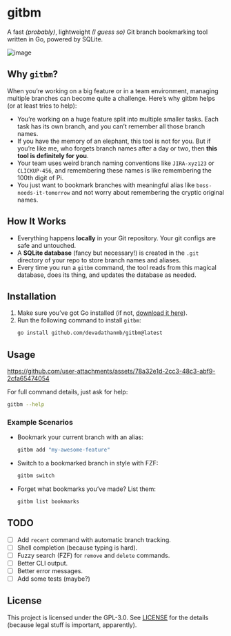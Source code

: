 # gitbm
A fast *(probably)*, lightweight *(I guess so)* Git branch bookmarking tool written in Go, powered by SQLite.

![image](https://github.com/user-attachments/assets/294dcc4b-b6bc-42a7-904f-a041a0c17d31)

## Why `gitbm`?
When you’re working on a big feature or in a team environment, managing multiple branches can become quite a challenge. Here’s why gitbm helps (or at least tries to help):
- You’re working on a huge feature split into multiple smaller tasks. Each task has its own branch, and you can’t remember all those branch names.
- If you have the memory of an elephant, this tool is not for you. But if you’re like me, who forgets branch names after a day or two, then **this tool is definitely for you**.
- Your team uses weird branch naming conventions like `JIRA-xyz123` or `CLICKUP-456`, and remembering these names is like remembering the 100th digit of Pi. 
- You just want to bookmark branches with meaningful alias like `boss-needs-it-tomorrow` and not worry about remembering the cryptic original names.

## How It Works
- Everything happens **locally** in your Git repository. Your git configs are safe and untouched.
- A **SQLite database** (fancy but necessary!) is created in the `.git` directory of your repo to store branch names and aliases.
- Every time you run a `gitbm` command, the tool reads from this magical database, does its thing, and updates the database as needed.

## Installation
1. Make sure you’ve got Go installed (if not, [download it here](https://golang.org/dl/)).
2. Run the following command to install `gitbm`:
    ```bash
    go install github.com/devadathanmb/gitbm@latest
    ```

## Usage
https://github.com/user-attachments/assets/78a32e1d-2cc3-48c3-abf9-2cfa65474054

For full command details, just ask for help:
```bash
gitbm --help
```

### Example Scenarios
- Bookmark your current branch with an alias:
    ```bash
    gitbm add "my-awesome-feature"
    ```

- Switch to a bookmarked branch in style with FZF:
    ```bash
    gitbm switch
    ```

- Forget what bookmarks you’ve made? List them:
    ```bash
    gitbm list bookmarks
    ```

## TODO
- [ ] Add `recent` command with automatic branch tracking.
- [ ] Shell completion (because typing is hard).
- [ ] Fuzzy search (FZF) for `remove` and `delete` commands.
- [ ] Better CLI output.
- [ ] Better error messages.
- [ ] Add some tests (maybe?)

## License
This project is licensed under the GPL-3.0. See [LICENSE](LICENSE.md) for the details (because legal stuff is important, apparently).
